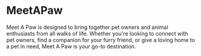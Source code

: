 # MeetAPaw
Meet A Paw is designed to bring together pet owners and animal enthusiasts from all walks of life. Whether you're looking to connect with pet owners, find a companion for your furry friend, or give a loving home to a pet in need, Meet A Paw is your go-to destination.
